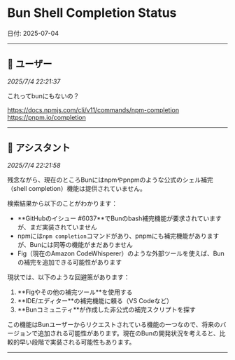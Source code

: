 # Bun Shell Completion Status

日付: 2025-07-04

---

## 👤 ユーザー
*2025/7/4 22:21:37*

これってbunにもないの？

https://docs.npmjs.com/cli/v11/commands/npm-completion
https://pnpm.io/completion

---

## 🤖 アシスタント
*2025/7/4 22:21:58*

残念ながら、現在のところBunにはnpmやpnpmのような公式のシェル補完（shell completion）機能は提供されていません。

検索結果から以下のことがわかります：

- \*\*GitHubのイシュー #6037\*\*でBunのbash補完機能が要求されていますが、まだ実装されていません
- npmには`npm completion`コマンドがあり、pnpmにも補完機能がありますが、Bunには同等の機能がまだありません
- Fig（現在のAmazon CodeWhisperer）のような外部ツールを使えば、Bunの補完を追加できる可能性があります

現状では、以下のような回避策があります：

1. \*\*Figやその他の補完ツール\*\*を使用する
2. \*\*IDE/エディター\*\*の補完機能に頼る（VS Codeなど）
3. \*\*Bunコミュニティ\*\*が作成した非公式の補完スクリプトを探す

この機能はBunユーザーからリクエストされている機能の一つなので、将来のバージョンで追加される可能性があります。現在のBunの開発状況を考えると、比較的早い段階で実装される可能性もあります。

---
